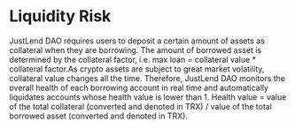 # Liquidity Risk

JustLend DAO requires users to deposit a certain amount of assets as collateral when they are borrowing. The amount of borrowed asset is determined by the collateral factor, i.e. max loan = collateral value \* collateral factor.As crypto assets are subject to great market volatility, collateral value changes all the time. Therefore, JustLend DAO monitors the overall health of each borrowing account in real time and automatically liquidates accounts whose health value is lower than 1. Health value = value of the total collateral (converted and denoted in TRX) / value of the total borrowed asset (converted and denoted in TRX).
